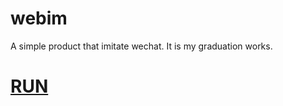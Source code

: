 # webim
A simple product that imitate wechat. It is my graduation works.

# [RUN](https://webim-yyzych.c9users.io)